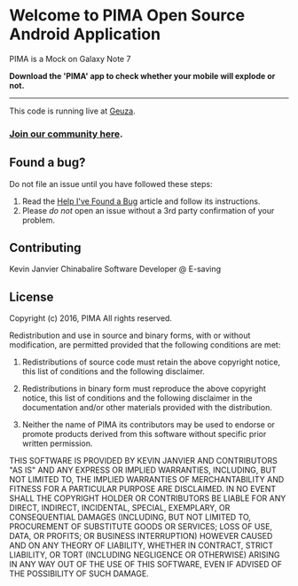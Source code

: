 Welcome to PIMA Open Source Android Application
=======================

PIMA is a Mock on Galaxy Note 7 


**Download the 'PIMA' app to check whether your mobile will explode or not.**

---

This code is running live at [Geuza](https://github.com/kevinjam/pima).

### [Join our community here](https://github.com/kevinjam/pima/wiki).

Found a bug?
------------

Do not file an issue until you have followed these steps:

1. Read the [Help I've Found a Bug](https://github.com/kevinjam/PIMA/issues) article and follow its instructions.
2. Please *do not* open an issue without a 3rd party confirmation of your problem.

Contributing
------------

Kevin Janvier Chinabalire Software Developer @ E-saving

License
-------


Copyright (c) 2016,  PIMA
All rights reserved.

Redistribution and use in source and binary forms, with or without modification, are permitted provided that the following conditions are met:

1. Redistributions of source code must retain the above copyright notice, this list of conditions and the following disclaimer.

2. Redistributions in binary form must reproduce the above copyright notice, this list of conditions and the following disclaimer in the documentation and/or other materials provided with the distribution.

3. Neither the name of PIMA its contributors may be used to endorse or promote products derived from this software without specific prior written permission.

THIS SOFTWARE IS PROVIDED BY KEVIN JANVIER AND CONTRIBUTORS "AS IS" AND ANY EXPRESS OR IMPLIED WARRANTIES, INCLUDING, BUT NOT LIMITED TO, THE IMPLIED WARRANTIES OF MERCHANTABILITY AND FITNESS FOR A PARTICULAR PURPOSE ARE DISCLAIMED. IN NO EVENT SHALL THE COPYRIGHT HOLDER OR CONTRIBUTORS BE LIABLE FOR ANY DIRECT, INDIRECT, INCIDENTAL, SPECIAL, EXEMPLARY, OR CONSEQUENTIAL DAMAGES (INCLUDING, BUT NOT LIMITED TO, PROCUREMENT OF SUBSTITUTE GOODS OR SERVICES; LOSS OF USE, DATA, OR PROFITS; OR BUSINESS INTERRUPTION) HOWEVER CAUSED AND ON ANY THEORY OF LIABILITY, WHETHER IN CONTRACT, STRICT LIABILITY, OR TORT (INCLUDING NEGLIGENCE OR OTHERWISE) ARISING IN ANY WAY OUT OF THE USE OF THIS SOFTWARE, EVEN IF ADVISED OF THE POSSIBILITY OF SUCH DAMAGE.


